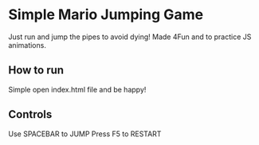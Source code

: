 # Simple Mario Jumping Game

Just run and jump the pipes to avoid dying!
Made 4Fun and to practice JS animations.

## How to run
Simple open index.html file and be happy!

## Controls
Use SPACEBAR to JUMP
Press F5 to RESTART
